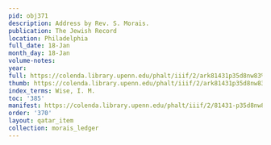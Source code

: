 ```yaml
---
pid: obj371
description: Address by Rev. S. Morais.
publication: The Jewish Record
location: Philadelphia
full_date: 18-Jan
month_day: 18-Jan
volume-notes:
year:
full: https://colenda.library.upenn.edu/phalt/iiif/2/ark81431p35d8nw83%2FSHA256E-s7661038--c7d496d0b9bdd3441f8a0f475a5c548b21a4ab39b16fc56d8fe90a8f537f317e.jpeg/full/3500,/0/default.jpg
thumb: https://colenda.library.upenn.edu/phalt/iiif/2/ark81431p35d8nw83%2FSHA256E-s7661038--c7d496d0b9bdd3441f8a0f475a5c548b21a4ab39b16fc56d8fe90a8f537f317e.jpeg/full/!200,200/0/default.jpg
index_terms: Wise, I. M.
toc: '385'
manifest: https://colenda.library.upenn.edu/phalt/iiif/2/81431-p35d8nw83/manifest
order: '370'
layout: qatar_item
collection: morais_ledger
---
```

